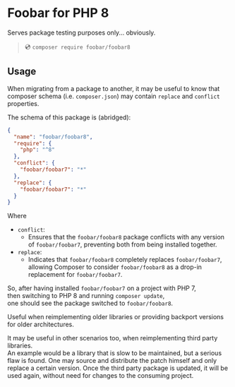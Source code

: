 # Foobar for PHP 8

Serves package testing purposes only... obviously.

>
> 💿 `composer require foobar/foobar8`
>

## Usage

When migrating from a package to another, it may be useful to know that composer schema (i.e. `composer.json`) may contain `replace` and `conflict` properties.

The schema of this package is (abridged):
```json
{
  "name": "foobar/foobar8",
  "require": {
    "php": "^8"
  },
  "conflict": {
    "foobar/foobar7": "*"
  },
  "replace": {
    "foobar/foobar7": "*"
  }
}
```
Where
- `conflict`:
  - Ensures that the `foobar/foobar8` package conflicts with any version of `foobar/foobar7`, preventing both from being installed together.
- `replace`:
  - Indicates that `foobar/foobar8` completely replaces `foobar/foobar7`, allowing Composer to consider `foobar/foobar8` as a drop-in replacement for `foobar/foobar7`.

So, after having installed `foobar/foobar7` on a project with PHP 7,  
then switching to PHP 8 and running `composer update`,  
one should see the package switched to `foobar/foobar8`.

Useful when reimplementing older libraries or providing backport versions for older architectures.

It may be useful in other scenarios too, when reimplementing third party libraries.  
An example would be a library that is slow to be maintained, but a serious flaw is found.
One may source and distribute the patch himself and only replace a certain version.
Once the third party package is updated, it will be used again, without need for changes to the consuming project.
